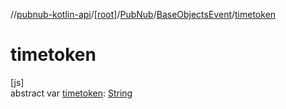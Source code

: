 //[pubnub-kotlin-api](../../../../index.md)/[[root]](../../index.md)/[PubNub](../index.md)/[BaseObjectsEvent](index.md)/[timetoken](timetoken.md)

# timetoken

[js]\
abstract var [timetoken](timetoken.md): [String](https://kotlinlang.org/api/core/kotlin-stdlib/kotlin/-string/index.html)
